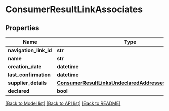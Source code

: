 # ConsumerResultLinkAssociates

## Properties
Name | Type | Description | Notes
------------ | ------------- | ------------- | -------------
**navigation_link_id** | **str** |  | [optional] 
**name** | **str** |  | [optional] 
**creation_date** | **datetime** |  | [optional] 
**last_confirmation** | **datetime** |  | [optional] 
**supplier_details** | [**ConsumerResultLinksUndeclaredAddressesSupplierDetails**](ConsumerResultLinksUndeclaredAddressesSupplierDetails.md) |  | [optional] 
**declared** | **bool** |  | [optional] 

[[Back to Model list]](../README.md#documentation-for-models) [[Back to API list]](../README.md#documentation-for-api-endpoints) [[Back to README]](../README.md)

